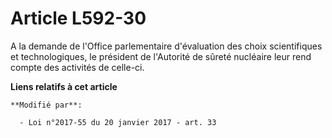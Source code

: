 # Article L592-30

A la demande de l'Office parlementaire d'évaluation des choix scientifiques et technologiques, le président de l'Autorité de
sûreté nucléaire leur rend compte des activités de celle-ci.

**Liens relatifs à cet article**

	**Modifié par**:

	  - Loi n°2017-55 du 20 janvier 2017 - art. 33
